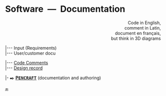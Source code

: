 # Software &nbsp;&mdash;&nbsp; Documentation

<p dir="rtl">,Code in English<br/>,comment in Latin<br/>,document en français<br/>but think in 3D diagrams</p>

|--- Input (Requirements)\
|--- User/customer docu

|--- [Code Comments](README+/code-comments.md)\
|--- [Design record](README+/design-record.md)

|- ✒️ [**P<samp>ENCRAFT</samp>**](../../pencraft/) (documentation and authoring)

🔚
